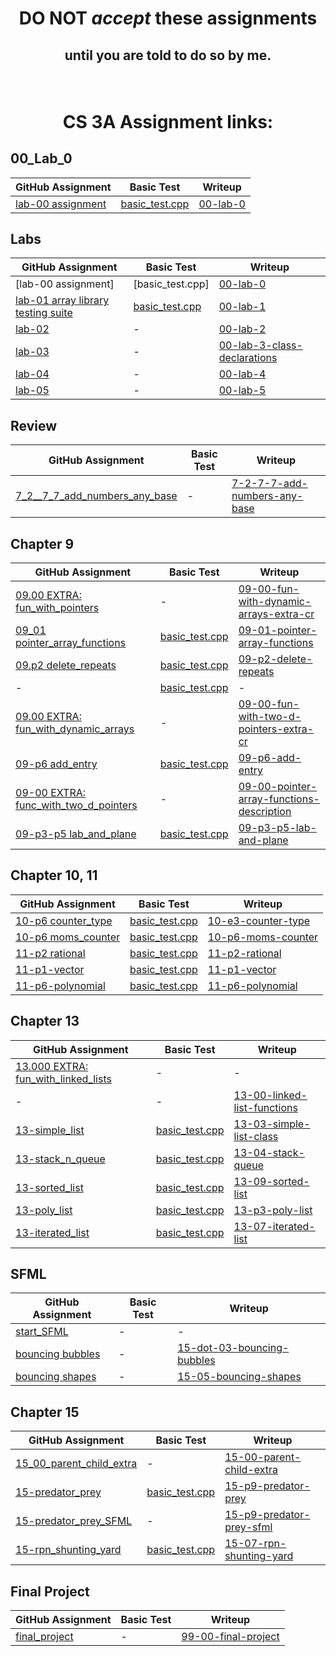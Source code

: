 # <p align="center">DO NOT _accept_ these assignments </p>

## <p align="center">until you are told to do so by me.</p>

<br/>

# <p align="center">CS 3A Assignment links:</p>

## 00_Lab_0

| GitHub Assignment | Basic Test | Writeup |
|-------------------|------------|---------|
| [lab-00 assignment](https://classroom.github.com/a/qidO1KYV) | [basic_test.cpp](basic_tests/lab-00/basic_test.cpp) | [00-lab-0](https://github.com/barkeshli-pcc/lab-00-writeup) |


## Labs

| GitHub Assignment | Basic Test | Writeup |
|-------------------|------------|---------|
| [lab-00 assignment] | [basic_test.cpp]| [00-lab-0](https://barkeshli-pcc.github.io/cs3A_assignment_links/writeups/00-lab-0.html) |
| [lab-01 array library testing suite](https://classroom.github.com/a/p02xacUI) | [basic_test.cpp](basic_tests/lab-01/basic_test.cpp) | [00-lab-1](https://barkeshli-pcc.github.io/cs3A_assignment_links/writeups/00-lab-1.html) |
| [lab-02](https://classroom.github.com/a/c8S8DcIV) | - | [00-lab-2](https://barkeshli-pcc.github.io/cs3A_assignment_links/writeups/00-lab-2.html) |
| [lab-03](https://classroom.github.com/a/Z0BSqLU_) | - | [00-lab-3-class-declarations](https://barkeshli-pcc.github.io/cs3A_assignment_links/writeups/00-lab-3-class-declarations.html) |
| [lab-04](https://classroom.github.com/a/h0VMUsCY) | - | [00-lab-4](https://barkeshli-pcc.github.io/cs3A_assignment_links/writeups/00-lab-4.html) |
| [lab-05](https://classroom.github.com/a/glS7JhNr) | - | [00-lab-5](https://barkeshli-pcc.github.io/cs3A_assignment_links/writeups/00-lab-5.html) |

## Review

| GitHub Assignment | Basic Test | Writeup |
|-------------------|------------|---------|
| [7_2__7_7_add_numbers_any_base](https://classroom.github.com/a/TmwJyjFg) | - | [7-2-7-7-add-numbers-any-base](https://barkeshli-pcc.github.io/cs3A_assignment_links/writeups/7-2-7-7-add-numbers-any-base.html) |

## Chapter 9

| GitHub Assignment | Basic Test | Writeup |
|-------------------|------------|---------|
| [09.00 EXTRA: fun_with_pointers](https://classroom.github.com/a/IRC876ms) | - | [09-00-fun-with-dynamic-arrays-extra-cr](https://barkeshli-pcc.github.io/cs3A_assignment_links/writeups/09-00-fun-with-dynamic-arrays-extra-cr.html) |
| [09_01 pointer_array_functions](https://classroom.github.com/a/adfUtOuD) | [basic_test.cpp](basic_tests/09_01_pointer_array_functions/basic_test.cpp) | [09-01-pointer-array-functions](https://barkeshli-pcc.github.io/cs3A_assignment_links/writeups/09-01-pointer-array-functions.html) |
| [09.p2 delete_repeats](https://classroom.github.com/a/vZtmeQ3x) | [basic_test.cpp](basic_tests/09-p2-delete_repeats/basic_test.cpp) | [09-p2-delete-repeats](https://barkeshli-pcc.github.io/cs3A_assignment_links/writeups/09-p2-delete-repeats.html) |
| - | [basic_test.cpp](basic_tests/09-03-union_intersection/basic_test.cpp) | - |
| [09.00 EXTRA: fun_with_dynamic_arrays](https://classroom.github.com/a/vZcOyz9U) | - | [09-00-fun-with-two-d-pointers-extra-cr](https://barkeshli-pcc.github.io/cs3A_assignment_links/writeups/09-00-fun-with-two-d-pointers-extra-cr.html) |
| [09-p6 add_entry](https://classroom.github.com/a/lhTwoGSe) | [basic_test.cpp](basic_tests/09-p6-add_entry/basic_test.cpp) | [09-p6-add-entry](https://barkeshli-pcc.github.io/cs3A_assignment_links/writeups/09-p6-add-entry.html) |
| [09-00 EXTRA: func_with_two_d_pointers](https://classroom.github.com/a/9Y3H8Pci) | - | [09-00-pointer-array-functions-description](https://barkeshli-pcc.github.io/cs3A_assignment_links/writeups/09-00-pointer-array-functions-description.html) |
| [09-p3-p5 lab_and_plane](https://classroom.github.com/a/n8CIYltG) | [basic_test.cpp](basic_tests/09-p3-lab_and_plane/basic_test.cpp) | [09-p3-p5-lab-and-plane](https://barkeshli-pcc.github.io/cs3A_assignment_links/writeups/09-p3-p5-lab-and-plane.html) |

## Chapter 10, 11

| GitHub Assignment | Basic Test | Writeup |
|-------------------|------------|---------|
| [10-p6 counter_type](https://classroom.github.com/a/QE5CLJ1-) | [basic_test.cpp](basic_tests/10-p6-counter_type/basic_test..cpp) | [10-e3-counter-type](https://barkeshli-pcc.github.io/cs3A_assignment_links/writeups/10-e3-counter-type.html) |
| [10-p6 moms_counter](https://classroom.github.com/a/noDza1ZR) | [basic_test.cpp](basic_tests/10_p6_moms_counter/basic_test.cpp) | [10-p6-moms-counter](https://barkeshli-pcc.github.io/cs3A_assignment_links/writeups/10-p6-moms-counter.html) |
| [11-p2 rational](https://classroom.github.com/a/ZNfu6rgz) | [basic_test.cpp](basic_tests/11-p2-rational/basic_test.cpp) | [11-p2-rational](https://barkeshli-pcc.github.io/cs3A_assignment_links/writeups/11-p2-rational.html) |
| [11-p1-vector](https://classroom.github.com/a/nKAOa0d_) | [basic_test.cpp](basic_tests/11-p1-vector/basic_test.cpp) | [11-p1-vector](https://barkeshli-pcc.github.io/cs3A_assignment_links/writeups/11-p1-vector.html) |
| [11-p6-polynomial](https://classroom.github.com/a/YGY460Si) | [basic_test.cpp](basic_tests/11-p6-polynomial/basic_test.cpp) | [11-p6-polynomial](https://barkeshli-pcc.github.io/cs3A_assignment_links/writeups/11-p6-polynomial.html) |

## Chapter 13

| GitHub Assignment | Basic Test | Writeup |
|-------------------|------------|---------|
| [13.000 EXTRA: fun_with_linked_lists](https://classroom.github.com/a/rZU1Iw45) | - | - |
| - | - | [13-00-linked-list-functions](https://barkeshli-pcc.github.io/cs3A_assignment_links/writeups/13-00-linked-list-functions.html) |
| [13-simple_list](https://classroom.github.com/a/AeOHoXgo) | [basic_test.cpp](basic_tests/13-list_simple/basic_test.cpp) | [13-03-simple-list-class](https://barkeshli-pcc.github.io/cs3A_assignment_links/writeups/13-03-simple-list-class.html) |
| [13-stack_n_queue](https://classroom.github.com/a/5W8VE184) | [basic_test.cpp](basic_tests/13-stack_n_queue/basic_test.cpp) | [13-04-stack-queue](https://barkeshli-pcc.github.io/cs3A_assignment_links/writeups/13-04-stack-queue.html) |
| [13-sorted_list](https://classroom.github.com/a/K_EvFVye) | [basic_test.cpp](basic_tests/13-list_sorted/basic_test.cpp) | [13-09-sorted-list](https://barkeshli-pcc.github.io/cs3A_assignment_links/writeups/13-09-sorted-list.html) |
| [13-poly_list](https://classroom.github.com/a/eGXqluGY) | [basic_test.cpp](basic_tests/13-poly_list/basic_test.cpp) | [13-p3-poly-list](https://barkeshli-pcc.github.io/cs3A_assignment_links/writeups/13-p3-poly-list.html) |
| [13-iterated_list](https://classroom.github.com/a/6WLvZjfi) | [basic_test.cpp](basic_tests/13-list_iterated/basic_test.cpp) | [13-07-iterated-list](https://barkeshli-pcc.github.io/cs3A_assignment_links/writeups/13-07-iterated-list.html) |

## SFML

| GitHub Assignment | Basic Test | Writeup |
|-------------------|------------|---------|
| [start_SFML](https://classroom.github.com/a/aSSkyzPk) | - | - |
| [bouncing bubbles](https://classroom.github.com/a/LxZMA8mY) | - | [15-dot-03-bouncing-bubbles](https://barkeshli-pcc.github.io/cs3A_assignment_links/writeups/15-dot-03-bouncing-bubbles.html) |
| [bouncing shapes](https://classroom.github.com/a/go1Mz8Lr) | - | [15-05-bouncing-shapes](https://barkeshli-pcc.github.io/cs3A_assignment_links/writeups/15-05-bouncing-shapes.html) |

## Chapter 15

| GitHub Assignment | Basic Test | Writeup |
|-------------------|------------|---------|
| [15_00_parent_child_extra](https://classroom.github.com/a/kQFDAtBV) | - | [15-00-parent-child-extra](https://barkeshli-pcc.github.io/cs3A_assignment_links/writeups/15-00-parent-child-extra.html) |
| [15-predator_prey](https://classroom.github.com/a/nOSmDF_n) | [basic_test.cpp](basic_tests/15-p9-predator-prey/basic_test.cpp) | [15-p9-predator-prey](https://barkeshli-pcc.github.io/cs3A_assignment_links/writeups/15-p9-predator-prey.html) |
| [15-predator_prey_SFML](https://classroom.github.com/a/18y4-6aW) | - | [15-p9-predator-prey-sfml](https://barkeshli-pcc.github.io/cs3A_assignment_links/writeups/15-p9-predator-prey-sfml.html) |
| [15-rpn_shunting_yard](https://classroom.github.com/a/RivqFj8e) | [basic_test.cpp](basic_tests/15_rpn_shunting_yard/basic_test.cpp) | [15-07-rpn-shunting-yard](https://barkeshli-pcc.github.io/cs3A_assignment_links/writeups/15-07-rpn-shunting-yard.html) |

## Final Project

| GitHub Assignment | Basic Test | Writeup |
|-------------------|------------|---------|
| [final_project](https://classroom.github.com/a/cinAbsYq) | - | [99-00-final-project](https://barkeshli-pcc.github.io/cs3A_assignment_links/writeups/99-00-final-project.html) |